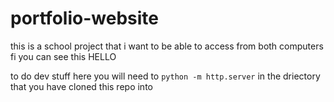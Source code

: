 # portfolio-website
this is a school project that i want to be able to access from both computers
fi you can see this HELLO

to do dev stuff here you will need to ```python -m http.server``` in the driectory that you have cloned this repo into
